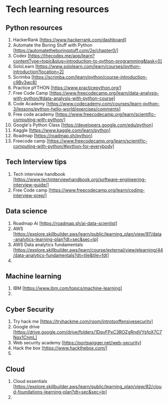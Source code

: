 # Tech learning resources

## Python resources 
1. HackerRank [https://www.hackerrank.com/dashboard]
2. Automate the Boring Stuff with Python [https://automatetheboringstuff.com/2e/chapter0/]
3. Codex [https://thecodex.me/app/learn?contentType=topic&slug=introduction-to-python-programming&task=0]
4. SoloLearn [https://www.sololearn.com/learn/courses/python-introduction?location=2]
5. Scrimba [https://scrimba.com/learn/python/course-introduction-c9Bv3wc8]
6. Practice pYTHON [https://www.practicepython.org/]
7. Free Code Camp [https://www.freecodecamp.org/learn/data-analysis-with-python/#data-analysis-with-python-course]
8. Code Academy [https://www.codecademy.com/courses/learn-python-3/lessons/python-hello-world/exercises/comments]
9. Free code academy [https://www.freecodecamp.org/learn/scientific-computing-with-python/]
10. Google's Python Class [https://developers.google.com/edu/python]
11. Kaggle [https://www.kaggle.com/learn/python]
12. Roadmap [https://roadmap.sh/python]
13. Freecode camp [https://www.freecodecamp.org/learn/scientific-computing-with-python/#python-for-everybody]

    
## Tech Interview tips
1. Tech interview handbook [https://www.techinterviewhandbook.org/software-engineering-interview-guide/]
2. Free Code camp [https://www.freecodecamp.org/learn/coding-interview-prep/]

## Data science 
1.   Roadmap Ai [https://roadmap.sh/ai-data-scientist]
2.   AWS [https://explore.skillbuilder.aws/learn/public/learning_plan/view/97/data-analytics-learning-plan?dt=sec&sec=lp]
3.   AWS Data analytics fundamentals [https://explore.skillbuilder.aws/learn/course/external/view/elearning/44/data-analytics-fundamentals?dt=tile&tile=fdt]
4.   

## Machine learning
1. IBM  [https://www.ibm.com/topics/machine-learning]
2. 

## Cyber Security
1. Try hack me [https://tryhackme.com/room/introtooffensivesecurity]
2. Google drive [https://drive.google.com/drive/folders/1DqvFPxC3ROZgRndVYsfpX7C7Nqx1CnmL]
3. Web security academy [https://portswigger.net/web-security]
4. Hack the box [https://www.hackthebox.com/]
5. 
## Cloud 
1. Cloud essentials [https://explore.skillbuilder.aws/learn/public/learning_plan/view/82/cloud-foundations-learning-plan?dt=sec&sec=lp]
2. 

